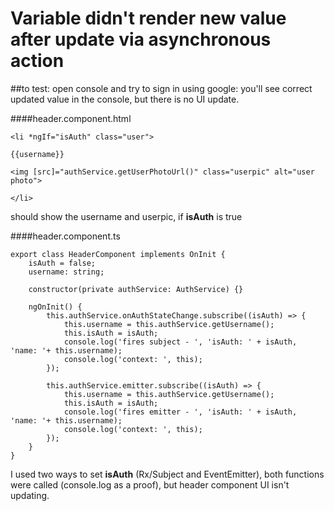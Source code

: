 # Variable didn't render new value after update via asynchronous action

##to test: 
open console and try to sign in using google: you'll see correct updated value in the console, but there is no UI update.

####header.component.html
```
<li *ngIf="isAuth" class="user">
                    
{{username}}
                    
<img [src]="authService.getUserPhotoUrl()" class="userpic" alt="user photo">
            
</li>
```

should show the username and userpic, if **isAuth** is true 

####header.component.ts
```
export class HeaderComponent implements OnInit {
	isAuth = false;
	username: string;

	constructor(private authService: AuthService) {}

	ngOnInit() {
		this.authService.onAuthStateChange.subscribe((isAuth) => {
			this.username = this.authService.getUsername();
			this.isAuth = isAuth;
			console.log('fires subject - ', 'isAuth: ' + isAuth, 'name: '+ this.username);
			console.log('context: ', this);
		});

		this.authService.emitter.subscribe((isAuth) => {
			this.username = this.authService.getUsername();
			this.isAuth = isAuth;
			console.log('fires emitter - ', 'isAuth: ' + isAuth, 'name: '+ this.username);
			console.log('context: ', this);
		});
	}
}
```
I used two ways to set **isAuth** (Rx/Subject and EventEmitter), both functions were called (console.log as a proof),
but header component UI isn't updating.
